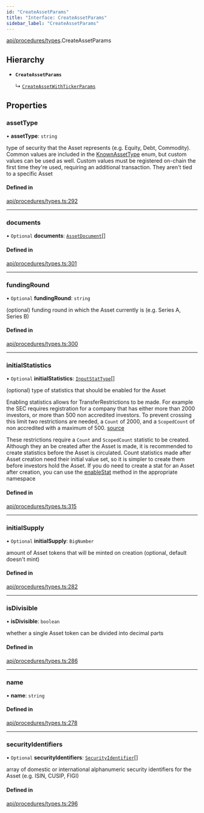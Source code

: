 ```yaml
---
id: "CreateAssetParams"
title: "Interface: CreateAssetParams"
sidebar_label: "CreateAssetParams"
---
```


[api/procedures/types](../../../../../modules/API/Procedures/Types/Types.md).CreateAssetParams

## Hierarchy

- **`CreateAssetParams`**

  ↳ [`CreateAssetWithTickerParams`](../CreateAssetWithTickerParams/CreateAssetWithTickerParams.md)

## Properties

### assetType

• **assetType**: `string`

type of security that the Asset represents (e.g. Equity, Debt, Commodity). Common values are included in the
  [KnownAssetType](../../../../../enums/Types/KnownAssetType/KnownAssetType.md) enum, but custom values can be used as well. Custom values must be registered on-chain the first time
  they're used, requiring an additional transaction. They aren't tied to a specific Asset

#### Defined in

[api/procedures/types.ts:292](https://github.com/PolymeshAssociation/polymesh-sdk/blob/95f248df/src/api/procedures/types.ts#L292)

___

### documents

• `Optional` **documents**: [`AssetDocument`](../../../../Types/AssetDocument/AssetDocument.md)[]

#### Defined in

[api/procedures/types.ts:301](https://github.com/PolymeshAssociation/polymesh-sdk/blob/95f248df/src/api/procedures/types.ts#L301)

___

### fundingRound

• `Optional` **fundingRound**: `string`

(optional) funding round in which the Asset currently is (e.g. Series A, Series B)

#### Defined in

[api/procedures/types.ts:300](https://github.com/PolymeshAssociation/polymesh-sdk/blob/95f248df/src/api/procedures/types.ts#L300)

___

### initialStatistics

• `Optional` **initialStatistics**: [`InputStatType`](../../../../../modules/Types/Types.md#inputstattype)[]

(optional) type of statistics that should be enabled for the Asset

Enabling statistics allows for TransferRestrictions to be made. For example the SEC requires registration for a company that
has either more than 2000 investors, or more than 500 non accredited investors. To prevent crossing this limit two restrictions are
needed, a `Count` of 2000, and a `ScopedCount` of non accredited with a maximum of 500. [source](https://www.sec.gov/info/smallbus/secg/jobs-act-section-12g-small-business-compliance-guide.htm)

These restrictions require a `Count` and `ScopedCount` statistic to be created. Although they an be created after the Asset is made, it is recommended to create statistics
before the Asset is circulated. Count statistics made after Asset creation need their initial value set, so it is simpler to create them before investors hold the Asset.
If you do need to create a stat for an Asset after creation, you can use the [enableStat](../../../../../classes/API/Entities/Asset/TransferRestrictions/TransferRestrictionBase/TransferRestrictionBase.md#enablestat) method in
the appropriate namespace

#### Defined in

[api/procedures/types.ts:315](https://github.com/PolymeshAssociation/polymesh-sdk/blob/95f248df/src/api/procedures/types.ts#L315)

___

### initialSupply

• `Optional` **initialSupply**: `BigNumber`

amount of Asset tokens that will be minted on creation (optional, default doesn't mint)

#### Defined in

[api/procedures/types.ts:282](https://github.com/PolymeshAssociation/polymesh-sdk/blob/95f248df/src/api/procedures/types.ts#L282)

___

### isDivisible

• **isDivisible**: `boolean`

whether a single Asset token can be divided into decimal parts

#### Defined in

[api/procedures/types.ts:286](https://github.com/PolymeshAssociation/polymesh-sdk/blob/95f248df/src/api/procedures/types.ts#L286)

___

### name

• **name**: `string`

#### Defined in

[api/procedures/types.ts:278](https://github.com/PolymeshAssociation/polymesh-sdk/blob/95f248df/src/api/procedures/types.ts#L278)

___

### securityIdentifiers

• `Optional` **securityIdentifiers**: [`SecurityIdentifier`](../../../../Types/SecurityIdentifier/SecurityIdentifier.md)[]

array of domestic or international alphanumeric security identifiers for the Asset (e.g. ISIN, CUSIP, FIGI)

#### Defined in

[api/procedures/types.ts:296](https://github.com/PolymeshAssociation/polymesh-sdk/blob/95f248df/src/api/procedures/types.ts#L296)
